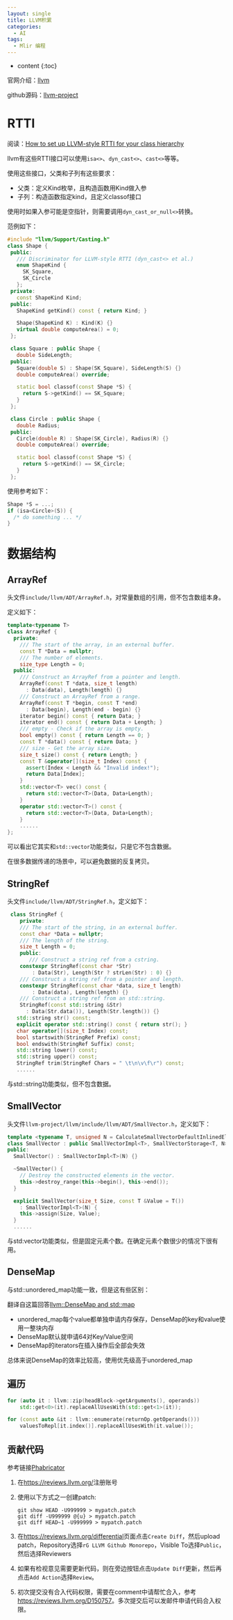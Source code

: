 ```yaml
---
layout: single
title: LLVM积累
categories:
  - AI
tags:
  - Mlir 编程
---
```


* content
{:toc}

官网介绍：[llvm](https://llvm.org/)

github源码：[llvm-project](https://github.com/llvm/llvm-project)

# RTTI

阅读：[How to set up LLVM-style RTTI for your class hierarchy](https://llvm.org/docs/HowToSetUpLLVMStyleRTTI.html#how-to-set-up-llvm-style-rtti-for-your-class-hierarchy)

llvm有这些RTTI接口可以使用`isa<>`、`dyn_cast<>`、`cast<>`等等。

使用这些接口，父类和子列有这些要求：

* 父类：定义Kind枚举，且构造函数用Kind做入参
* 子列：构造函数指定kind，且定义classof接口

使用时如果入参可能是空指针，则需要调用`dyn_cast_or_null<>`转换。

<!--more-->

范例如下：

``` c++
#include "llvm/Support/Casting.h"
class Shape {
 public:
   /// Discriminator for LLVM-style RTTI (dyn_cast<> et al.)
   enum ShapeKind {
     SK_Square,
     SK_Circle
   };
 private:
   const ShapeKind Kind;
 public:
   ShapeKind getKind() const { return Kind; }

   Shape(ShapeKind K) : Kind(K) {}
   virtual double computeArea() = 0;
 };

 class Square : public Shape {
   double SideLength;
 public:
   Square(double S) : Shape(SK_Square), SideLength(S) {}
   double computeArea() override;

   static bool classof(const Shape *S) {
     return S->getKind() == SK_Square;
   }
 };

 class Circle : public Shape {
   double Radius;
 public:
   Circle(double R) : Shape(SK_Circle), Radius(R) {}
   double computeArea() override;

   static bool classof(const Shape *S) {
     return S->getKind() == SK_Circle;
   }
 };
```

使用参考如下：

``` c++
Shape *S = ...;
if (isa<Circle>(S)) {
  /* do something ... */
}
```



# 数据结构

## ArrayRef

头文件`include/llvm/ADT/ArrayRef.h`，对常量数组的引用，但不包含数组本身。

定义如下：

``` c++
template<typename T>
class ArrayRef {
  private:
    /// The start of the array, in an external buffer.
    const T *Data = nullptr;
    /// The number of elements.
    size_type Length = 0;
  public:
    /// Construct an ArrayRef from a pointer and length.
    ArrayRef(const T *data, size_t length)
      : Data(data), Length(length) {}
    /// Construct an ArrayRef from a range.
    ArrayRef(const T *begin, const T *end)
      : Data(begin), Length(end - begin) {}
    iterator begin() const { return Data; }
    iterator end() const { return Data + Length; }
    /// empty - Check if the array is empty.
    bool empty() const { return Length == 0; }
    const T *data() const { return Data; }
    /// size - Get the array size.
    size_t size() const { return Length; }
    const T &operator[](size_t Index) const {
      assert(Index < Length && "Invalid index!");
      return Data[Index];
    }
    std::vector<T> vec() const {
      return std::vector<T>(Data, Data+Length);
    }
    operator std::vector<T>() const {
      return std::vector<T>(Data, Data+Length);
    }
    ......
};
```

可以看出它其实和`std::vector`功能类似，只是它不包含数据。

在很多数据传递的场景中，可以避免数据的反复拷贝。

## StringRef

头文件`include/llvm/ADT/StringRef.h`，定义如下：

``` c++
 class StringRef {
    private:
    /// The start of the string, in an external buffer.
    const char *Data = nullptr;
    /// The length of the string.
    size_t Length = 0;
    public:
       /// Construct a string ref from a cstring.
    constexpr StringRef(const char *Str)
        : Data(Str), Length(Str ? strLen(Str) : 0) {}
    /// Construct a string ref from a pointer and length.
    constexpr StringRef(const char *data, size_t length)
        : Data(data), Length(length) {}
    /// Construct a string ref from an std::string.
    StringRef(const std::string &Str)
      : Data(Str.data()), Length(Str.length()) {}
   std::string str() const;
   explicit operator std::string() const { return str(); }
   char operator[](size_t Index) const;
   bool startswith(StringRef Prefix) const;
   bool endswith(StringRef Suffix) const;
   std::string lower() const;
   std::string upper() const;
   StringRef trim(StringRef Chars = " \t\n\v\f\r") const;
   ......
```

与std::string功能类似，但不包含数据。

## SmallVector

头文件`llvm-project/llvm/include/llvm/ADT/SmallVector.h`，定义如下：

``` c++
template <typename T, unsigned N = CalculateSmallVectorDefaultInlinedElements<T>::value>
class SmallVector : public SmallVectorImpl<T>, SmallVectorStorage<T, N> {
public:
  SmallVector() : SmallVectorImpl<T>(N) {}

  ~SmallVector() {
    // Destroy the constructed elements in the vector.
    this->destroy_range(this->begin(), this->end());
  }

  explicit SmallVector(size_t Size, const T &Value = T())
    : SmallVectorImpl<T>(N) {
    this->assign(Size, Value);
  }
  ......
```

与std:vector功能类似，但是固定元素个数。在确定元素个数很少的情况下很有用。

## DenseMap

与std::unordered_map功能一致，但是这有些区别：

翻译自这篇回答[llvm::DenseMap and std::map](https://stackoverflow.com/questions/43191216/differences-similarities-between-llvmdensemap-and-stdmap)

* unordered_map每个value都单独申请内存保存，DenseMap的key和value使用一整块内存
* DenseMap默认就申请64对Key/Value空间
* DenseMap的iterators在插入操作后全部会失效

总体来说DenseMap的效率比较高，使用优先级高于unordered_map

## 遍历

``` c++
for (auto it : llvm::zip(headBlock->getArguments(), operands))
    std::get<0>(it).replaceAllUsesWith(std::get<1>(it));

for (const auto &it : llvm::enumerate(returnOp.getOperands()))
    valuesToRepl[it.index()].replaceAllUsesWith(it.value());
```



## 贡献代码

参考链接[Phabricator](https://llvm.org/docs/Phabricator.html)

1. 在<https://reviews.llvm.org/>注册账号

2. 使用以下方式之一创建patch:

   ```shell
   git show HEAD -U999999 > mypatch.patch
   git diff -U999999 @{u} > mypatch.patch
   git diff HEAD~1 -U999999 > mypatch.patch
   ```

3. 在<https://reviews.llvm.org/differential>页面点击`Create Diff`，然后upload patch，Repository选择`rG LLVM Github Monorepo`，Visible To选择`Public`，然后选择Reviewers

4. 如果有检视意见需要更新代码，则在旁边按钮点击`Update Diff`更新，然后再点击`Add Action`选择`Review`。

5. 初次提交没有合入代码权限，需要在comment中请帮忙合入，参考<https://reviews.llvm.org/D150757>。多次提交后可以发邮件申请代码合入权限。
